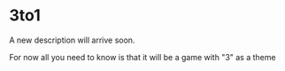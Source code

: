 # 3to1

A new description will arrive soon.

For now all you need to know is that it will be a game with "3" as a theme 

